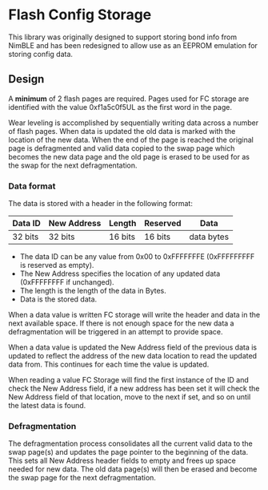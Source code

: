 # Flash Config Storage
This library was originally designed to support storing bond info from NimBLE and has been redesigned to allow use as an EEPROM emulation for storing config data.

## Design
A **minimum** of 2 flash pages are required. Pages used for FC storage are identified with the value 0xf1a5c0f5UL as the first word in the page.

Wear leveling is accomplished by sequentially writing data across a number of flash pages. When data is updated the old data is marked with the location of the new data. When the end of the page is reached the original page is defragmented and valid data copied to the swap page which becomes the new data page and the old page is erased to be used for as the swap for the next defragmentation.

### Data format
The data is stored with a header in the following format:

|  Data ID  | New Address | Length  | Reserved | Data       |
|-----------|-------------|---------|----------|------------|
|  32 bits  | 32 bits     | 16 bits | 16 bits  | data bytes |

- The data ID can be any value from 0x00 to 0xFFFFFFFE (0xFFFFFFFFF is reserved as empty).
- The New Address specifies the location of any updated data (0xFFFFFFFF if unchanged).
- The length is the length of the data in Bytes.
- Data is the stored data.

When a data value is written FC storage will write the header and data in the next available space. If there is not enough space for the new data a defragmentation will be triggered in an attempt to provide space.

When a data value is updated the New Address field of the previous data is updated to reflect the address of the new data location to read the updated data from. This continues for each time the value is updated.

When reading a value FC Storage will find the first instance of the ID and check the New Address field, if a new address has been set it will check the New Address field of that location, move to the next if set, and so on until the latest data is found.

### Defragmentation
The defragmentation process consolidates all the current valid data to the swap page(s) and updates the page pointer to the beginning of the data. This sets all New Address header fields to empty and frees up space needed for new data. The old data page(s) will then be erased and become the swap page for the next defragmentation.





